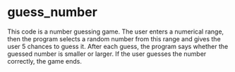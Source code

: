 # guess_number
This code is a number guessing game. The user enters a numerical range, then the program selects a random number from this range and gives the user 5 chances to guess it. After each guess, the program says whether the guessed number is smaller or larger. If the user guesses the number correctly, the game ends.
